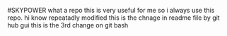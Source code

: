 #SKYPOWER
what a repo this is very useful for me 
so i always use this repo.
hi know repeatadly modified
this is the  chnage in readme file by git hub gui
this is the 3rd change on git bash
